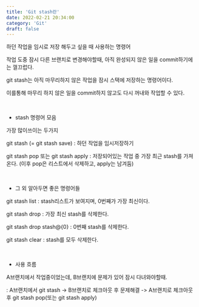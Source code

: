 ```yaml
---
title: 'Git stash란'
date: 2022-02-21 20:34:00
category: 'Git'
draft: false
---
```


하던 작업을 임시로 저장 해두고 싶을 때 사용하는 명령어   

작업 도중 잠시 다른 브랜치로 변경해야할때, 아직 완성되지 않은 일을 commit하기에는 껄끄럽다.   

git stash는 아직 마무리하지 않은 작업을 잠시 스택에 저장하는 명령어이다.   

이를통해 마무리 하지 않은 일을 commit하지 않고도 다시 꺼내와 작업할 수 있다.   

​

- stash 명령어 모음

가장 많이쓰이는 두가지   

git stash (= git stash save) : 하던 작업을 임시저장하기   

git stash pop 또는 git stash apply : 저장되어있는 작업 중 가장 최근 stash를 가져온다. (이후 pop은 리스트에서 삭제하고, apply는 남겨둠)   

​

- 그 외 알아두면 좋은 명령어들

git stash list : stash리스트가 보여지며, 0번째가 가장 최신이다.   

git stash drop : 가장 최신 stash를 삭제한다.   

git stash drop stash@{0} : 0번째 stash를 삭제한다.   

git stash clear : stash를 모두 삭제한다.   

​

- 사용 흐름

A브랜치에서 작업중이었는데, B브랜치에 문제가 있어 잠시 다녀와야할때.   

: A브랜치에서 git stash -> B브랜치로 체크아웃 후 문제해결 -> A브랜치로 체크아웃 후 git stash pop(또는 git stash apply)   